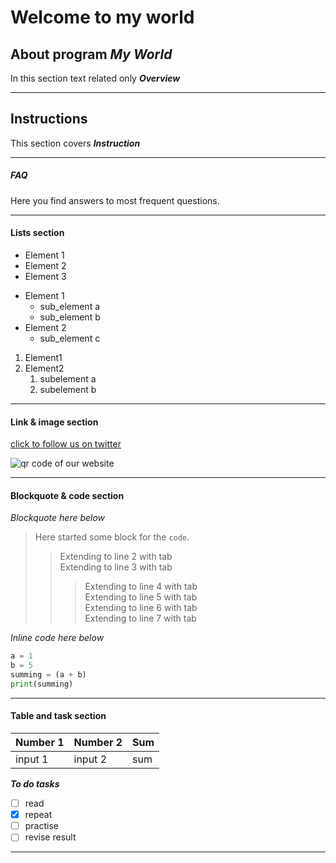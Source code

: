 # Welcome to my world


## About program *My World*
In this section text related only ***Overview***
___
## Instructions

This section covers ***Instruction***
___

##### FAQ

Here you find answers to most frequent questions.
___


#### Lists section

- Element 1
- Element 2
- Element 3


+ Element 1
    + sub_element a
    + sub_element b
+ Element 2
    + sub_element c


1. Element1
2. Element2
    1. subelement a
    2. subelement b
___


#### Link & image section

[click to follow us on twitter](https://x.com/) 

![qr code of our website](https://encrypted-tbn0.gstatic.com/images?q=tbn:ANd9GcSXquWVCTBrl6LmehZ9ZtqeE9JHDMXh1q_9yA&s)
___


#### Blockquote & code section

*Blockquote here below*
> Here started some block for the `code`.
>> Extending to line 2 with tab\
> Extending to line 3 with tab
>>>Extending to line 4 with tab\
> Extending to line 5 with tab\
> Extending to line 6 with tab\
> Extending to line 7 with tab

*Inline code here below*
```python
a = 1
b = 5
summing = (a + b)
print(summing)
```
___

#### Table and task section

| Number 1 | Number 2 | Sum |
|----------|----------|-----|
|input 1   |input 2   |sum  |


***To do tasks***
- [ ] read
- [x] repeat
- [ ] practise
- [ ] revise result
___

